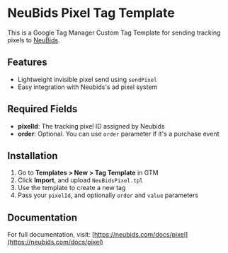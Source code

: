 # NeuBids Pixel Tag Template

This is a Google Tag Manager Custom Tag Template for sending tracking pixels to [NeuBids](https://neubids.com).

## Features

- Lightweight invisible pixel send using `sendPixel`
- Easy integration with Neubids's ad pixel system

## Required Fields

- **pixelId**: The tracking pixel ID assigned by Neubids
- **order**: Optional. You can use `order` parameter if it's a purchase event

## Installation

1. Go to **Templates > New > Tag Template** in GTM
2. Click **Import**, and upload `NeuBidsPixel.tpl`
3. Use the template to create a new tag
4. Pass your `pixelId`, and optionally `order` and `value` parameters

## Documentation

For full documentation, visit: [https://neubids.com/docs/pixel](https://neubids.com/docs/pixel)

